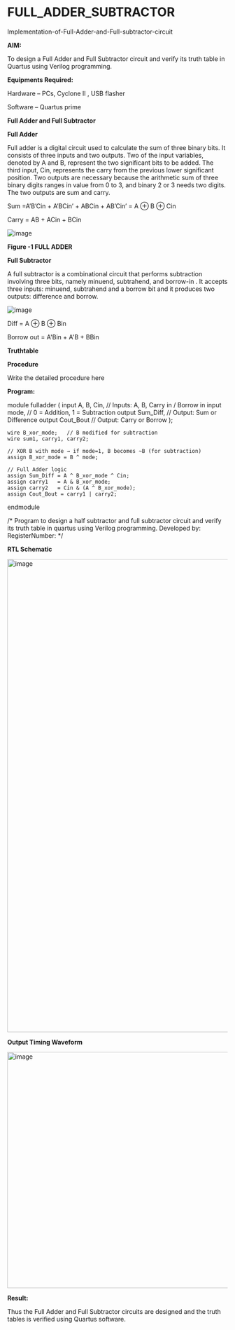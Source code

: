 # FULL_ADDER_SUBTRACTOR

Implementation-of-Full-Adder-and-Full-subtractor-circuit

**AIM:**

To design a Full Adder and Full Subtractor circuit and verify its truth table in Quartus using Verilog programming.

**Equipments Required:**

Hardware – PCs, Cyclone II , USB flasher

Software – Quartus prime

**Full Adder and Full Subtractor**

**Full Adder**

Full adder is a digital circuit used to calculate the sum of three binary bits. It consists of three inputs and two outputs. Two of the input variables, denoted by A and B, represent the two significant bits to be added. The third input, Cin, represents the carry from the previous lower significant position. Two outputs are necessary because the arithmetic sum of three binary digits ranges in value from 0 to 3, and binary 2 or 3 needs two digits. The two outputs are sum and carry.

Sum =A’B’Cin + A’BCin’ + ABCin + AB’Cin’ = A ⊕ B ⊕ Cin 

Carry = AB + ACin + BCin

![image](https://github.com/naavaneetha/FULL_ADDER_SUBTRACTOR/assets/154305477/0f30ba51-5ffb-4198-845f-18e054f675e7)

**Figure -1 FULL ADDER**

**Full Subtractor**

A full subtractor is a combinational circuit that performs subtraction involving three bits, namely minuend, subtrahend, and borrow-in . It accepts three inputs: minuend, subtrahend and a borrow bit and it produces two outputs: difference and borrow.

![image](https://github.com/naavaneetha/FULL_ADDER_SUBTRACTOR/assets/154305477/02b24f51-ab51-4304-9ad6-7b81ffc1ead5)

Diff = A ⊕ B ⊕ Bin 

Borrow out = A'Bin + A'B + BBin

**Truthtable**

**Procedure**

Write the detailed procedure here

**Program:**

module fulladder (
    input A, B, Cin,    // Inputs: A, B, Carry in / Borrow in
    input mode,         // 0 = Addition, 1 = Subtraction
    output Sum_Diff,    // Output: Sum or Difference
    output Cout_Bout    // Output: Carry or Borrow
);

    wire B_xor_mode;   // B modified for subtraction
    wire sum1, carry1, carry2;

    // XOR B with mode → if mode=1, B becomes ~B (for subtraction)
    assign B_xor_mode = B ^ mode;

    // Full Adder logic
    assign Sum_Diff = A ^ B_xor_mode ^ Cin;  
    assign carry1   = A & B_xor_mode;
    assign carry2   = Cin & (A ^ B_xor_mode);
    assign Cout_Bout = carry1 | carry2;

endmodule


/* Program to design a half subtractor and full subtractor circuit and verify its truth table in quartus using Verilog programming. Developed by: RegisterNumber:
*/

**RTL Schematic**

<img width="1920" height="1080" alt="image" src="https://github.com/user-attachments/assets/cd7db544-2643-4bd8-b8df-95263c412b22" />


**Output Timing Waveform**

<img width="1321" height="539" alt="image" src="https://github.com/user-attachments/assets/4533dbe1-cba3-4022-aa4b-fe5fcace38d9" />


**Result:**

Thus the Full Adder and Full Subtractor circuits are designed and the truth tables is verified using Quartus software.



